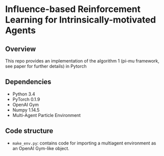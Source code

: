 # Influence-based Reinforcement Learning for Intrinsically-motivated Agents
## Overview
This repo provides an implementation of the algorithm 1 (pi-mu framework, see paper for further details) in Pytorch

## Dependencies
* Python 3.4
* PyTorch 0.1.9
* OpenAI Gym
* Numpy 1.14.5
* Multi-Agent Particle Environment

## Code structure

- `make_env.py`: contains code for importing a multiagent environment as an OpenAI Gym-like object.
